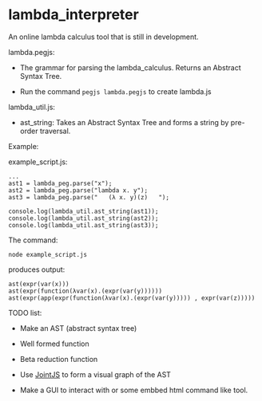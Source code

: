 # lambda_interpreter

An online lambda calculus tool that is still in development.

lambda.pegjs:

* The grammar for parsing the lambda_calculus. Returns an Abstract Syntax Tree.

* Run the command ```pegjs lambda.pegjs``` to create lambda.js

lambda_util.js:

* ast_string: Takes an Abstract Syntax Tree and forms a string by pre-order traversal.

Example:

example_script.js:
````
...
ast1 = lambda_peg.parse("x");
ast2 = lambda_peg.parse("lambda x. y");
ast3 = lambda_peg.parse("   (λ x. y)(z)   ");

console.log(lambda_util.ast_string(ast1));
console.log(lambda_util.ast_string(ast2));
console.log(lambda_util.ast_string(ast3));
````
The command:
````
node example_script.js
````
produces output:
````
ast(expr(var(x)))
ast(expr(function(λvar(x).(expr(var(y))))))
ast(expr(app(expr(function(λvar(x).(expr(var(y))))) , expr(var(z)))))
````


TODO list:

* Make an AST (abstract syntax tree)

* Well formed function

* Beta reduction function

* Use [JointJS](http://jointjs.com/tutorial) to form a visual graph of the AST

* Make a GUI to interact with or some embbed html command like tool.

